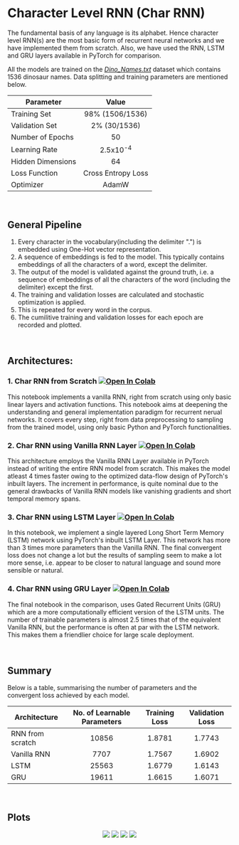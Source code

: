 # Character Level RNN (Char RNN)
The fundamental basis of any language is its alphabet. Hence character level RNN(s) are the most basic form of recurrent neural networks and we have implemented them from scratch. Also, we have used the RNN, LSTM and GRU layers available in PyTorch for comparison.

All the models are  trained on the [*Dino_Names.txt*](https://github.com/IvLabs/Natural-Language-Processing/raw/master/datasets/Dino_Names.txt) dataset which contains 1536 dinosaur names. Data splitting and training parameters are mentioned below.


| Parameter         |        Value        |
| ----------------- |:-------------------:|
| Training Set      |   98% (1506/1536)   |
| Validation Set    |    2% (30/1536)     |
| Number of Epochs  |         50          |
| Learning Rate     | 2.5x10<sup>-4</sup> |
| Hidden Dimensions |         64          |
| Loss Function     | Cross Entropy Loss  |
| Optimizer         |        AdamW        |

<br />

## General Pipeline
1. Every character in the vocabulary(including the delimiter ".") is embedded using One-Hot vector representation.
2. A sequence of embeddings is fed to the model. This typically contains embeddings of all the characters of a word, except the delimiter.
3. The output of the model is validated against the ground truth, i.e. a sequence of embeddings of all the characters of the word (including the delimiter) except the first.
4. The training and validation losses are calculated and stochastic optimization is applied. 
5. This is repeated for every word in the corpus.
6. The cumilitive training and validation losses for each epoch are recorded and plotted.

<br />

## Architectures:
### 1. Char RNN from Scratch [![Open In Colab](https://colab.research.google.com/assets/colab-badge.svg)](https://colab.research.google.com/drive/1N01IvqI0yxK1CAKi0cfwRTcgvR-_YukL?authuser=1#forceEdit=true&sandboxMode=true)
This notebook implements a vanilla RNN, right from scratch using only basic linear layers and activation functions. This notebook aims at deepening the understanding and general implementation paradigm for recurrent nerual networks. It covers every step, right from data preprocessing to sampling from the trained model, using only basic Python and PyTorch functionalities.

### 2. Char RNN using Vanilla RNN Layer [![Open In Colab](https://colab.research.google.com/assets/colab-badge.svg)](https://colab.research.google.com/drive/1POL4Hjr-jATbmJLEhfGqcUhKNB6XYHHp?authuser=1#scrollTo=I9-KnRCAkFWj&forceEdit=true&sandboxMode=true)
This architecture employs the Vanilla RNN Layer available in PyTorch instead of writing the entire RNN model from scratch. This makes the model atleast 4 times faster owing to the optimized data-flow design of PyTorch's inbuilt layers. The increment in performance, is quite nominal due to the general drawbacks of Vanilla RNN models like vanishing gradients and short temporal memory spans.

### 3. Char RNN using LSTM Layer [![Open In Colab](https://colab.research.google.com/assets/colab-badge.svg)](https://colab.research.google.com/drive/1lj7S2NaPa55rS-3X4yWlMj3-dy1EPEne?authuser=1#forceEdit=true&sandboxMode=true)
In this notebook, we implement a single layered Long Short Term Memory (LSTM) network using PyTorch's inbuilt LSTM Layer. This network has more than 3 times more parameters than the Vanilla RNN. The final convergent loss does not change a lot but the results of sampling seem to make a lot more sense, i.e. appear to be closer to natural language and sound more sensible or natural.

### 4. Char RNN using GRU Layer [![Open In Colab](https://colab.research.google.com/assets/colab-badge.svg)](https://colab.research.google.com/drive/1KHngbDPUXEpSyl1HfbIFeNwkun5ssZsK?authuser=1#scrollTo=aIQUjAXtmFRD&forceEdit=true&sandboxMode=true)
The final notebook in the comparison, uses Gated Recurrent Units (GRU) which are a more computationally efficient version of the LSTM units. The number of trainable parameters is almost 2.5 times that of the equivalent Vanilla RNN, but the performance is often at par with the LSTM network. This makes them a friendlier choice for large scale deployment.

<br />

## Summary
Below is a table, summarising the number of parameters and the convergent loss achieved by each model.

  | Architecture     | No. of Learnable Parameters | Training Loss | Validation Loss |
  | ---------------- |:---------------------------:|:-------------:|:---------------:|
  | RNN from scratch |            10856            |    1.8781     |     1.7743      |
  | Vanilla RNN      |            7707             |    1.7567     |     1.6902      |
  | LSTM             |            25563            |    1.6779     |     1.6143      |
  | GRU              |            19611            |    1.6615     |     1.6071      |


<br />

## Plots
<p align="center">
  <img src = "https://github.com/IvLabs/Natural-Language-Processing/blob/master/plots/Dino_Names_Scratch.jpeg?raw=true"/>
  <img src = "https://github.com/IvLabs/Natural-Language-Processing/blob/master/plots/Dino_Names_RNN.jpeg?raw=true"/> 
  <img src = "https://github.com/IvLabs/Natural-Language-Processing/blob/master/plots/Dino_Names_LSTM.jpeg?raw=true"/>
  <img src = "https://github.com/IvLabs/Natural-Language-Processing/blob/master/plots/Dino_Names_GRU.jpeg?raw=true"/>
</p>


